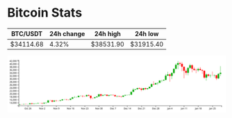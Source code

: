 # Bitcoin Stats

BTC/USDT|24h change|24h high|24h low|
|---|---|---|---|
|$34114.68|4.32%|$38531.90|$31915.40|

<img src="./chart.svg">
